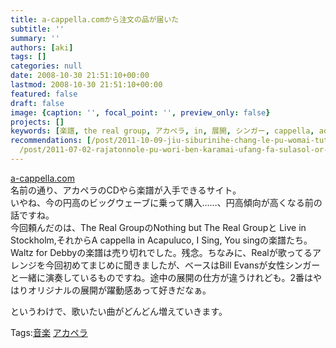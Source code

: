 ```yaml
---
title: a-cappella.comから注文の品が届いた
subtitle: ''
summary: ''
authors: [aki]
tags: []
categories: null
date: 2008-10-30 21:51:10+00:00
lastmod: 2008-10-30 21:51:10+00:00
featured: false
draft: false
image: {caption: '', focal_point: '', preview_only: false}
projects: []
keywords: [楽譜, the real group, アカペラ, in, 展開, シンガー, cappella, acapuluco, それから, a cappella]
recommendations: [/post/2011-10-09-jiu-siburinihe-chang-le-pu-womai-tuta/, /post/2009-04-13-it-dont-mean-a-thing/,
  /post/2011-07-02-rajatonnole-pu-wori-ben-karamai-ufang-fa-sulasol-or-akaperacun-nocdwu-san/]
---
```

[a-cappella.com](http://www.a-cappella.com)  
名前の通り、アカペラのCDやら楽譜が入手できるサイト。  
いやね、今の円高のビッグウェーブに乗って購入……、円高傾向が高くなる前の話ですね。  
今回頼んだのは、The Real GroupのNothing but The Real Groupと Live in Stockholm,それからA cappella in Acapuluco, I Sing, You singの楽譜たち。  
Waltz for Debbyの楽譜は売り切れでした。残念。ちなみに、Realが歌ってるアレンジを今回初めてまじめに聞きましたが、ベースはBill Evansが女性シンガーと一緒に演奏しているものですね。途中の展開の仕方が違うけれども。2番はやはりオリジナルの展開が躍動感あって好きだなぁ。  
  
というわけで、歌いたい曲がどんどん増えていきます。

Tags:[音楽](http://mrk0369.exblog.jp/tags/%E9%9F%B3%E6%A5%BD/) [アカペラ](http://mrk0369.exblog.jp/tags/%E3%82%A2%E3%82%AB%E3%83%9A%E3%83%A9/) 

